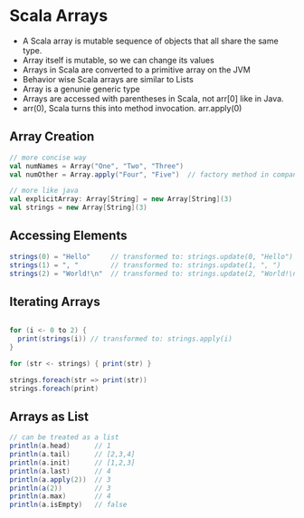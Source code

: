 # Scala Arrays

- A Scala array is mutable sequence of objects that all share the same type.
- Array itself is mutable, so we can change its values
- Arrays in Scala are converted to a primitive array on the JVM
- Behavior wise Scala arrays are similar to Lists
- Array is a genunie generic type
- Arrays are accessed with parentheses in Scala, not arr[0] like in Java.
- arr(0), Scala turns this into method invocation. arr.apply(0)

## Array Creation

```scala
// more concise way
val numNames = Array("One", "Two", "Three")
val numOther = Array.apply("Four", "Five")  // factory method in companion object

// more like java
val explicitArray: Array[String] = new Array[String](3)
val strings = new Array[String](3)
```

## Accessing Elements

```scala
strings(0) = "Hello"     // transformed to: strings.update(0, "Hello")
strings(1) = ", "        // transformed to: strings.update(1, ", ")
strings(2) = "World!\n"  // transformed to: strings.update(2, "World!\n")
```

## Iterating Arrays

```scala

for (i <- 0 to 2) {
  print(strings(i)) // transformed to: strings.apply(i)
}

for (str <- strings) { print(str) }

strings.foreach(str => print(str))
strings.foreach(print)

```

## Arrays as List

```scala
// can be treated as a list
println(a.head)      // 1
println(a.tail)      // [2,3,4]
println(a.init)      // [1,2,3]
println(a.last)      // 4
println(a.apply(2))  // 3
println(a(2))        // 3
println(a.max)       // 4
println(a.isEmpty)   // false
```
